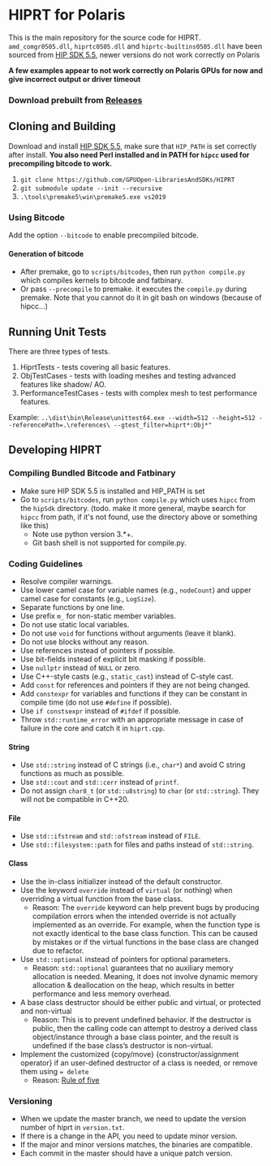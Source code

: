 # HIPRT for Polaris
This is the main repository for the source code for HIPRT. ```amd_comgr0505.dll```, ```hiprtc0505.dll``` and ```hiprtc-builtins0505.dll``` have been sourced from [HIP SDK 5.5](https://download.amd.com/developer/eula/rocm-hub/AMD-Software-PRO-Edition-23.Q3-Win10-Win11-For-HIP.exe), newer versions do not work correctly on Polaris

**A few examples appear to not work correctly on Polaris GPUs for now and give incorrect output or driver timeout**


### Download prebuilt from [Releases](https://github.com/xCuri0/HIPRT-Polaris/releases)

## Cloning and Building 
Download and install [HIP SDK 5.5](https://www.amd.com/amd/language-masters/en/developer/resources/rocm-hub/eula/licenses.html?filename=AMD-Software-PRO-Edition-23.Q3-Win10-Win11-For-HIP.exe), make sure that `HIP_PATH` is set correctly after install. **You also need Perl installed and in PATH for `hipcc` used for precompiling bitcode to work.**

1. `git clone https://github.com/GPUOpen-LibrariesAndSDKs/HIPRT`
2. `git submodule update --init --recursive`
3. `.\tools\premake5\win\premake5.exe vs2019`

### Using Bitcode
Add the option `--bitcode` to enable precompiled bitcode. 

#### Generation of bitcode
- After premake, go to `scripts/bitcodes`, then run `python compile.py` which compiles kernels to bitcode and fatbinary.
- Or pass `--precompile` to premake. it executes the `compile.py` during premake. Note that you cannot do it in git bash on windows (because of hipcc...)


## Running Unit Tests

There are three types of tests. 
1. HiprtTests           - tests covering all basic features.
2. ObjTestCases         - tests with loading meshes and testing advanced features like shadow/ AO.
3. PerformanceTestCases - tests with complex mesh to test performance features.

Example: `..\dist\bin\Release\unittest64.exe --width=512 --height=512 --referencePath=.\references\ --gtest_filter=hiprt*:Obj*" `

## Developing HIPRT

### Compiling Bundled Bitcode and Fatbinary 
- Make sure HIP SDK 5.5 is installed and HIP_PATH is set
- Go to `scripts/bitcodes`, run `python compile.py` which uses `hipcc` from the `hipSdk` directory. (todo. make it more general, maybe search for `hipcc` from path, if it's not found, use the directory above or something like this)
	- Note use python version 3.*+.
	- Git bash shell is not supported for compile.py.

### Coding Guidelines
- Resolve compiler warnings.
- Use lower camel case for variable names (e.g., `nodeCount`) and upper camel case for constants (e.g., `LogSize`).
- Separate functions by one line.
- Use prefix `m_` for non-static member variables.
- Do not use static local variables.
- Do not use `void` for functions without arguments (leave it blank).
- Do not use blocks without any reason.
- Use references instead of pointers if possible.
- Use bit-fields instead of explicit bit masking if possible.
- Use `nullptr` instead of `NULL` or zero.
- Use C++-style casts (e.g., `static_cast`) instead of C-style cast.
- Add `const` for references and pointers if they are not being changed.
- Add `constexpr` for variables and functions if they can be constant in compile time (do not use `#define` if possible).
- Use `if constsexpr` instead of `#ifdef` if possible.
- Throw `std::runtime_error` with an appropriate message in case of failure in the core and catch it in `hiprt.cpp`.

#### String
- Use `std::string` instead of C strings (i.e., `char*`) and avoid C string functions as much as possible.
- Use `std::cout` and `std::cerr` instead of `printf`.
- Do not assign `char8_t` (or `std::u8string`) to `char` (or `std::string`). They will not be compatible in C++20.

#### File
- Use `std::ifstream` and `std::ofstream` instead of `FILE`.
- Use `std::filesystem::path` for files and paths instead of `std::string`.

#### Class
- Use the in-class initializer instead of the default constructor.
- Use the keyword `override` instead of `virtual` (or nothing) when overriding a virtual function from the base class.
  - Reason: The `override` keyword can help prevent bugs by producing compilation errors when the intended override is not actually implemented as an override. For example, when the function type is not exactly identical to the base class function. This can be caused by mistakes or if the virtual functions in the base class are changed due to refactor.
- Use `std::optional` instead of pointers for optional parameters.
  - Reason: `std::optional` guarantees that no auxiliary memory allocation is needed. Meaning, it does not involve dynamic memory allocation & deallocation on the heap, which results in better performance and less memory overhead.
- A base class destructor should be either public and virtual, or protected and non-virtual
  - Reason: This is to prevent undefined behavior. If the destructor is public, then the calling code can attempt to destroy a derived class object/instance through a base class pointer, and the result is undefined if the base class’s destructor is non-virtual.
- Implement the customized {copy/move} {constructor/assignment operator} if an user-defined destructor of a class is needed, or remove them using `= delete`
  - Reason: [Rule of five](https://en.cppreference.com/w/cpp/language/rule_of_three)

### Versioning
- When we update the master branch, we need to update the version number of hiprt in `version.txt`.
- If there is a change in the API, you need to update minor version. 
- If the major and minor versions matches, the binaries are compatible. 
- Each commit in the master should have a unique patch version. 
